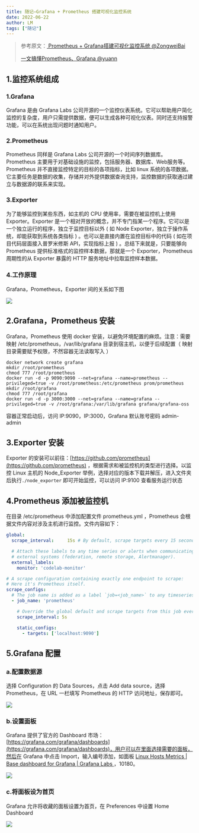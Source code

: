 ```yaml
---
title: 随记—Grafana + Prometheus 搭建可视化监控系统
date: 2022-06-22
author: LM
tags: ["随记"]
---
```


> 参考原文：[ Prometheus + Grafana搭建可视化监控系统 @ZongweiBai ](https://www.cnblogs.com/zongwei/p/13937017.html)
>
> [ 一文搞懂Prometheus、Grafana  @yuann ](https://cloud.tencent.com/developer/article/1769920)

## 1.监控系统组成

### 1.Grafana

Grafana 是由 Grafana Labs 公司开源的一个监控仪表系统。它可以帮助用户简化监控的复杂度，用户只需提供数据，便可以生成各种可视化仪表。同时还支持报警功能，可以在系统出现问题时通知用户。

### 2.Prometheus

Prometheus 同样是 Grafana Labs 公司开源的一个时间序列数据库。Prometheus 主要用于对基础设施的监控，包括服务器、数据库、Web服务等。Prometheus 并不直接监控特定的目标的各项指标，比如 linux 系统的各项数据。它主要任务是数据的收集，存储并对外提供数据查询支持，监控数据的获取通过建立与数据源的联系来实现。

### 3.Exporter

为了能够监控到某些东西，如主机的 CPU 使用率，需要在被监控机上使用 Exporter。Exporter 是一个相对开放的概念，并不专门指某一个程序。它可以是一个独立运行的程序，独立于监控目标以外 ( 如 Node Exporter，独立于操作系统，却能获取到系统各类指标 ) 。也可以是直接内置在监控目标中的代码 ( 如在项目代码层面接入普罗米修斯 API，实现指标上报 ) 。总结下来就是，只要能够向 Prometheus 提供标准格式的监控样本数据，那就是一个 Exporter，Prometheus 周期性的从 Exporter 暴露的 HTTP 服务地址中拉取监控样本数据。

### 4.工作原理

Grafana，Prometheus，Exporter 间的关系如下图

![](/drawingbed/img/202206221124598.png)

## 2.Grafana，Prometheus 安装

Grafana，Prometheus 使用 docker 安装，以避免环境配置的麻烦。注意：需要映射 /etc/prometheus，/var/lib/grafana 目录到宿主机，以便于后续配置（ 映射目录需要赋予权限，不然容器无法读取写入 ）

```shell
docker network create grafana
mkdir /root/prometheus
chmod 777 /root/prometheus
docker run -d -p 9090:9090 --net=grafana --name=prometheus --privileged=true -v /root/prometheus:/etc/prometheus prom/prometheus
mkdir /root/grafana
chmod 777 /root/grafana
docker run -d -p 3000:3000 --net=grafana --name=grafana --privileged=true -v /root/grafana:/var/lib/grafana grafana/grafana-oss
```

容器正常启动后，访问 IP:9090，IP:3000，Grafana 默认账号密码 admin-admin

## 3.Exporter 安装

Exporter 的安装可以前往：[https://github.com/prometheus](https://github.com/prometheus) ，根据需求和被监控机的类型进行选择。以监控 Linux 主机的 Node_Exporter 举例，选择对应的版本下载并解压，进入文件夹后执行`./node_exporter` 即可开始监控，可以访问 IP:9100 查看服务运行状态

## 4.Prometheus 添加被监控机

在目录 /etc/prometheus 中添加配置文件 prometheus.yml ，Prometheus 会根据文件内容对涉及主机进行监控。文件内容如下：

```yaml
global:
  scrape_interval:     15s # By default, scrape targets every 15 seconds.

  # Attach these labels to any time series or alerts when communicating with
  # external systems (federation, remote storage, Alertmanager).
  external_labels:
    monitor: 'codelab-monitor'

# A scrape configuration containing exactly one endpoint to scrape:
# Here it's Prometheus itself.
scrape_configs:
  # The job name is added as a label `job=<job_name>` to any timeseries scraped from this config.
  - job_name: 'prometheus'

    # Override the global default and scrape targets from this job every 5 seconds.
    scrape_interval: 5s

    static_configs:
      - targets: ['localhost:9090']
```

## 5.Grafana 配置

### a.配置数据源

选择 Configuration 的 Data Sources，点击 Add data source，选择 Prometheus，在 URL 一栏填写 Prometheus 的 HTTP 访问地址，保存即可。

![](/drawingbed/img/202206221157251.png)

### b.设置面板

Grafana 提供了官方的 Dashboard 市场：[https://grafana.com/grafana/dashboards](https://grafana.com/grafana/dashboards)，用户可以在里面选择需要的面板，然后在 Grafana 中点击 Import，输入编号添加，如面板 [ Linux Hosts Metrics | Base dashboard for Grafana | Grafana Labs ](https://grafana.com/grafana/dashboards/10180)，10180。

![](/drawingbed/img/202206221342648.png)

### c.将面板设为首页

Grafana 允许将收藏的面板设置为首页，在 Preferences 中设置 Home Dashboard

![](/drawingbed/img/202206221349818.png)